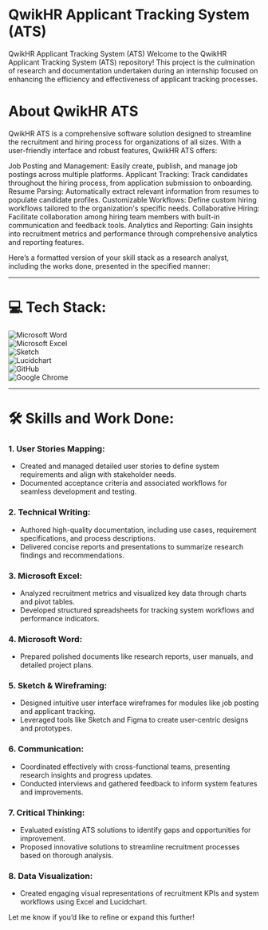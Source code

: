 # QwikHR Applicant Tracking System (ATS)
QwikHR Applicant Tracking System (ATS)
Welcome to the QwikHR Applicant Tracking System (ATS) repository! This project is the culmination of research and documentation undertaken during an internship focused on enhancing the efficiency and effectiveness of applicant tracking processes.

# About QwikHR ATS
QwikHR ATS is a comprehensive software solution designed to streamline the recruitment and hiring process for organizations of all sizes. With a user-friendly interface and robust features, QwikHR ATS offers:

Job Posting and Management: Easily create, publish, and manage job postings across multiple platforms.
Applicant Tracking: Track candidates throughout the hiring process, from application submission to onboarding.
Resume Parsing: Automatically extract relevant information from resumes to populate candidate profiles.
Customizable Workflows: Define custom hiring workflows tailored to the organization's specific needs.
Collaborative Hiring: Facilitate collaboration among hiring team members with built-in communication and feedback tools.
Analytics and Reporting: Gain insights into recruitment metrics and performance through comprehensive analytics and reporting features.

Here’s a formatted version of your skill stack as a research analyst, including the works done, presented in the specified manner:  

---

# 💻 Tech Stack:  

![Microsoft Word](https://img.shields.io/badge/Microsoft_Word-%231A237E.svg?style=for-the-badge&logo=microsoftword&logoColor=white)  
![Microsoft Excel](https://img.shields.io/badge/Microsoft_Excel-%23217346.svg?style=for-the-badge&logo=microsoftexcel&logoColor=white)  
![Sketch](https://img.shields.io/badge/Sketch-%23F7B500.svg?style=for-the-badge&logo=sketch&logoColor=white)  
![Lucidchart](https://img.shields.io/badge/Lucidchart-%23F26B00.svg?style=for-the-badge&logo=lucidchart&logoColor=white)  
![GitHub](https://img.shields.io/badge/GitHub-%23181717.svg?style=for-the-badge&logo=github&logoColor=white)  
![Google Chrome](https://img.shields.io/badge/Google_Chrome-%234285F4.svg?style=for-the-badge&logo=google-chrome&logoColor=white)  

---

# 🛠️ Skills and Work Done:  

### **1. User Stories Mapping:**  
- Created and managed detailed user stories to define system requirements and align with stakeholder needs.  
- Documented acceptance criteria and associated workflows for seamless development and testing.  

### **2. Technical Writing:**  
- Authored high-quality documentation, including use cases, requirement specifications, and process descriptions.  
- Delivered concise reports and presentations to summarize research findings and recommendations.  

### **3. Microsoft Excel:**  
- Analyzed recruitment metrics and visualized key data through charts and pivot tables.  
- Developed structured spreadsheets for tracking system workflows and performance indicators.  

### **4. Microsoft Word:**  
- Prepared polished documents like research reports, user manuals, and detailed project plans.  

### **5. Sketch & Wireframing:**  
- Designed intuitive user interface wireframes for modules like job posting and applicant tracking.  
- Leveraged tools like Sketch and Figma to create user-centric designs and prototypes.  

### **6. Communication:**  
- Coordinated effectively with cross-functional teams, presenting research insights and progress updates.  
- Conducted interviews and gathered feedback to inform system features and improvements.  

### **7. Critical Thinking:**  
- Evaluated existing ATS solutions to identify gaps and opportunities for improvement.  
- Proposed innovative solutions to streamline recruitment processes based on thorough analysis.  

### **8. Data Visualization:**  
- Created engaging visual representations of recruitment KPIs and system workflows using Excel and Lucidchart.  

Let me know if you’d like to refine or expand this further!
